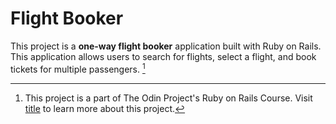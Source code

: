 # Flight Booker

This project is a **one-way flight booker** application built with Ruby on Rails. This application allows users to search for flights, select a flight, and book tickets for multiple passengers. [^1]  

[^1]: This project is a part of The Odin Project's Ruby on Rails Course. Visit [title](https://www.theodinproject.com/lessons/ruby-on-rails-flight-booker) to learn more about this project.

